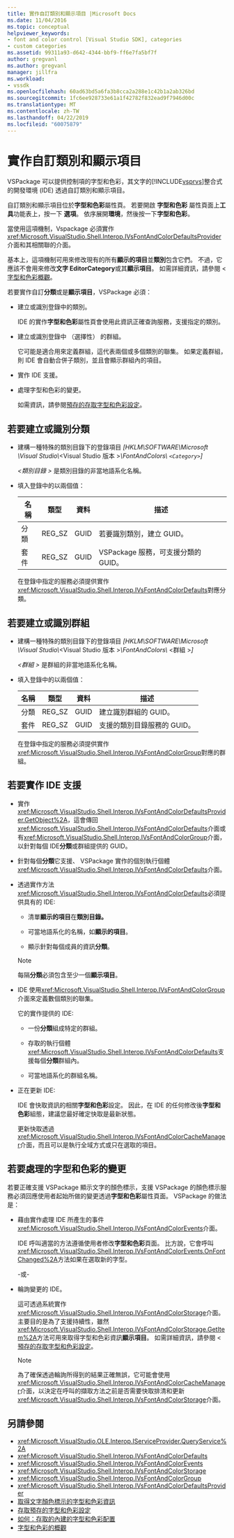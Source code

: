 ```yaml
---
title: 實作自訂類別和顯示項目 |Microsoft Docs
ms.date: 11/04/2016
ms.topic: conceptual
helpviewer_keywords:
- font and color control [Visual Studio SDK], categories
- custom categories
ms.assetid: 99311a93-d642-4344-bbf9-ff6e7fa5bf7f
author: gregvanl
ms.author: gregvanl
manager: jillfra
ms.workload:
- vssdk
ms.openlocfilehash: 60ad63bd5a6fa3b8cca2a288e1c42b1a2ab326bd
ms.sourcegitcommit: 1fc6ee928733e61a1f42782f832ead9f7946d00c
ms.translationtype: MT
ms.contentlocale: zh-TW
ms.lasthandoff: 04/22/2019
ms.locfileid: "60075879"
---
```

# <a name="implement-custom-categories-and-display-items"></a>實作自訂類別和顯示項目
VSPackage 可以提供控制項的字型和色彩，其文字的[!INCLUDE[vsprvs](../code-quality/includes/vsprvs_md.md)]整合式的開發環境 (IDE) 透過自訂類別和顯示項目。

 自訂類別和顯示項目位於**字型和色彩**屬性頁。 若要開啟 **字型和色彩** 屬性頁面上**工具**功能表上，按一下 **選項**。 依序展開**環境**，然後按一下**字型和色彩**。

 當使用這項機制，Vspackage 必須實作<xref:Microsoft.VisualStudio.Shell.Interop.IVsFontAndColorDefaultsProvider>介面和其相關聯的介面。

 基本上，這項機制可用來修改現有的所有**顯示的項目**並**類別**包含它們。 不過，它應該不會用來修改**文字 EditorCategory**或其**顯示項目**。 如需詳細資訊，請參閱 <<c0> [ 字型和色彩概觀](../extensibility/font-and-color-overview.md)。

 若要實作自訂**分類**或是**顯示項目**，VSPackage 必須：

- 建立或識別登錄中的類別。

   IDE 的實作**字型和色彩**屬性頁會使用此資訊正確查詢服務，支援指定的類別。

- 建立或識別登錄中 （選擇性） 的群組。

   它可能是適合用來定義群組，這代表兩個或多個類別的聯集。 如果定義群組，則 IDE 會自動合併子類別，並且會顯示群組內的項目。

- 實作 IDE 支援。

- 處理字型和色彩的變更。

  如需資訊，請參閱[預存的存取字型和色彩設定](../extensibility/accessing-stored-font-and-color-settings.md)。

## <a name="to-create-or-identify-categories"></a>若要建立或識別分類

- 建構一種特殊的類別目錄下的登錄項目 *[HKLM\SOFTWARE\Microsoft \Visual Studio\\*\<Visual Studio 版本 >*\FontAndColors\\ `<Category>`]*

   *\<類別目錄 >* 是類別目錄的非當地語系化名稱。

- 填入登錄中的以兩個值：

  |名稱|類型|資料|描述|
  |----------|----------|----------|-----------------|
  |分類|REG_SZ|GUID|若要識別類別，建立 GUID。|
  |套件|REG_SZ|GUID|VSPackage 服務，可支援分類的 GUID。|

  在登錄中指定的服務必須提供實作<xref:Microsoft.VisualStudio.Shell.Interop.IVsFontAndColorDefaults>對應分類。

## <a name="to-create-or-identify-groups"></a>若要建立或識別群組

- 建構一種特殊的類別目錄下的登錄項目 *[HKLM\SOFTWARE\Microsoft \Visual Studio\\*\<Visual Studio 版本 >*\FontAndColors\\* \<群組 >*]*

   *\<群組 >* 是群組的非當地語系化名稱。

- 填入登錄中的以兩個值：

  |名稱|類型|資料|描述|
  |----------|----------|----------|-----------------|
  |分類|REG_SZ|GUID|建立識別群組的 GUID。|
  |套件|REG_SZ|GUID|支援的類別目錄服務的 GUID。|

  在登錄中指定的服務必須提供實作<xref:Microsoft.VisualStudio.Shell.Interop.IVsFontAndColorGroup>對應的群組。

## <a name="to-implement-ide-support"></a>若要實作 IDE 支援

- 實作<xref:Microsoft.VisualStudio.Shell.Interop.IVsFontAndColorDefaultsProvider.GetObject%2A>，這會傳回<xref:Microsoft.VisualStudio.Shell.Interop.IVsFontAndColorDefaults>介面或有<xref:Microsoft.VisualStudio.Shell.Interop.IVsFontAndColorGroup>介面，以針對每個 IDE**分類**或群組提供的 GUID。

- 針對每個**分類**它支援、 VSPackage 實作的個別執行個體<xref:Microsoft.VisualStudio.Shell.Interop.IVsFontAndColorDefaults>介面。

- 透過實作方法<xref:Microsoft.VisualStudio.Shell.Interop.IVsFontAndColorDefaults>必須提供具有的 IDE:

  - 清單**顯示的項目**在**類別目錄。**

  - 可當地語系化的名稱，如**顯示的項目**。

  - 顯示針對每個成員的資訊**分類**。

  > [!NOTE]
  >  每隔**分類**必須包含至少一個**顯示項目**。

- IDE 使用<xref:Microsoft.VisualStudio.Shell.Interop.IVsFontAndColorGroup>介面來定義數個類別的聯集。

   它的實作提供的 IDE:

  - 一份**分類**組成特定的群組。

  - 存取的執行個體<xref:Microsoft.VisualStudio.Shell.Interop.IVsFontAndColorDefaults>支援每個**分類**群組內。

  - 可當地語系化的群組名稱。

- 正在更新 IDE:

   IDE 會快取資訊的相關**字型和色彩**設定。 因此，在 IDE 的任何修改後**字型和色彩**組態，建議您最好確定快取是最新狀態。

  更新快取透過<xref:Microsoft.VisualStudio.Shell.Interop.IVsFontAndColorCacheManager>介面，而且可以是執行全域方式或只在選取的項目。

## <a name="to-handle-font-and-color-changes"></a>若要處理的字型和色彩的變更
 若要正確支援 VSPackage 顯示文字的顏色標示，支援 VSPackage 的顏色標示服務必須回應使用者起始所做的變更透過**字型和色彩**屬性頁面。 VSPackage 的做法是：

- 藉由實作處理 IDE 所產生的事件<xref:Microsoft.VisualStudio.Shell.Interop.IVsFontAndColorEvents>介面。

     IDE 呼叫適當的方法遵循使用者修改**字型和色彩**頁面。 比方說，它會呼叫<xref:Microsoft.VisualStudio.Shell.Interop.IVsFontAndColorEvents.OnFontChanged%2A>方法如果在選取新的字型。

     -或-

- 輪詢變更的 IDE。

     這可透過系統實作<xref:Microsoft.VisualStudio.Shell.Interop.IVsFontAndColorStorage>介面。 主要目的是為了支援持續性，雖然<xref:Microsoft.VisualStudio.Shell.Interop.IVsFontAndColorStorage.GetItem%2A>方法可用來取得字型和色彩資訊**顯示項目**。 如需詳細資訊，請參閱 <<c0> [ 預存的存取字型和色彩設定](../extensibility/accessing-stored-font-and-color-settings.md)。

    > [!NOTE]
    >  為了確保透過輪詢所得到的結果正確無誤，它可能會使用<xref:Microsoft.VisualStudio.Shell.Interop.IVsFontAndColorCacheManager>介面，以決定在呼叫的擷取方法之前是否需要快取排清和更新<xref:Microsoft.VisualStudio.Shell.Interop.IVsFontAndColorStorage>介面。

## <a name="see-also"></a>另請參閱

- <xref:Microsoft.VisualStudio.OLE.Interop.IServiceProvider.QueryService%2A>
- <xref:Microsoft.VisualStudio.Shell.Interop.IVsFontAndColorDefaults>
- <xref:Microsoft.VisualStudio.Shell.Interop.IVsFontAndColorEvents>
- <xref:Microsoft.VisualStudio.Shell.Interop.IVsFontAndColorStorage>
- <xref:Microsoft.VisualStudio.Shell.Interop.IVsFontAndColorGroup>
- <xref:Microsoft.VisualStudio.Shell.Interop.IVsFontAndColorDefaultsProvider>
- [取得文字顏色標示的字型和色彩資訊](../extensibility/getting-font-and-color-information-for-text-colorization.md)
- [存取預存的字型和色彩設定](../extensibility/accessing-stored-font-and-color-settings.md)
- [如何：存取的內建的字型和色彩配置](../extensibility/how-to-access-the-built-in-fonts-and-color-scheme.md)
- [字型和色彩的概觀](../extensibility/font-and-color-overview.md)
